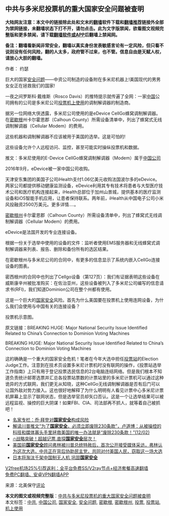  <h2>中共与多米尼投票机的重大国家安全问题被查明</h2> <p class="notice"><b>大陆网友注意：本文中的链接除此处和文末的<a href="https://github.com/bannedbook/fanqiang" >翻墙</a>软件下载和<a href="https://github.com/killgcd/justmysocks/blob/master/README.md">翻墙推荐</a>链接外全部为禁网链接，未翻墙状态下打不开，请勿点击。此为文字版禁闻，欲看图文视频完整版和更多禁闻，请下载<a href="https://github.com/bannedbook/fanqiang">翻墙软件或APP</a>后翻墙上禁闻网。</p><p>备注：翻墙看新闻非常安全，翻墙以真实身份发表敏感言论有一定风险，但只看不说则没有任何风险，翻的人太多，政府管不过来，也不管。信息自由是天赋人权，请放心大胆的翻墙。</b></p>  <div class="entry"> <p>作者： 约瑟</p> <p id="conimg">巨大的国家<a href="https://www.bannedbook.org/bnews/tag/%E5%AE%89%E5%85%A8%E9%97%AE%E9%A2%98/" class="st_tag internal_tag" rel="tag" title="标签 安全问题 下的日志">安全问题</a>——中资公司制造的设备附在多米尼机器上!美国现代的男男女女正在拯救我们的国家!</p> <p>一夜之间罗斯科·戴维斯（Rosco Davis）的推特提示就传遍了全网：一家<span class='wp_keywordlink_affiliate'><a href="https://www.bannedbook.org/" title="中国" target="_blank">中国</a></span>公司拥有的公司是多米尼公司<a href="https://www.bannedbook.org/bnews/tag/%E6%8A%95%E7%A5%A8/" class="st_tag internal_tag" rel="tag" title="标签 投票 下的日志">投票</a><a href="https://www.bannedbook.org/bnews/tag/%E6%9C%BA%E4%B8%8A%E4%BD%BF%E7%94%A8/" class="st_tag internal_tag" rel="tag" title="标签 机上使用 下的日志">机上使用</a>的调制解调器的制造商。</p> <p>据另一位网络大侠透露，多米尼公司使用的是eDevice CellGo蜂窝调制解调器。在<a href="https://www.bannedbook.org/bnews/tag/%E5%AF%86%E6%AD%87%E6%A0%B9/" class="st_tag internal_tag" rel="tag" title="标签 密歇根 下的日志">密歇根</a>州卡尔霍恩郡（Calhoun County）所需设备清单中，列出了蜂窝式无线调制解调器（Cellular Modem）的费用。</p> <p>这些机器和调制解调器不应该被用于美国的选举。这是可怕的!</p>  <p>这些设备允许个人远程访问、监控，甚至可能实时操纵投票机和数据。</p> <p>推文：多米尼使用的E-Device CellGo蜂窝调制解调器（Modem）属于<a href="https://www.bannedbook.org/bnews/tag/%E4%B8%AD%E5%9B%BD%E5%85%AC%E5%8F%B8/" class="st_tag internal_tag" rel="tag" title="标签 中国公司 下的日志">中国公司</a></p> <p>2016年9月，eDevice被一家中国公司收购。</p> <p>天津安东集团的美国子公司iHealth支付1.06亿美元收购法国波尔多的eDevice。两家公司都提供移动健康监测设备，eDevice利用其专有技术将患者与大型医疗技术公司和医疗机构连接起来，iHealth总部位于加州山景城，提供基本的医疗监测设备和iOS智能手机应用，让患者保持联系。两年前，iHealth从中国电子公司小米风投融资2500万美元。更多详情….。</p> <p><a href="https://www.bannedbook.org/bnews/tag/%E5%AF%86%E6%AD%87%E6%A0%B9%E5%B7%9E/" class="st_tag internal_tag" rel="tag" title="标签 密歇根州 下的日志">密歇根州</a>卡尔霍恩郡（Calhoun County）所需设备清单中，列出了蜂窝式无线调制解调器（Cellular Modem）的费用。</p>  <p>eDevice是法国开发的专业连接设备。</p> <p>根据一份关于选举中使用的设备的文件：监听者使用EMS服务器和无线蜂窝式调制解调器来列表、报告、删除和备份所有的选区结果。</p> <p>在密歇根州与多米尼公司的合同中，有更多的信息显示了系统内嵌入CellGo连接设备的图表。</p> <p>密西根州的合同中也列出了Cellgo设备（第127页）：我们有证据表明这些设备在威斯康辛州被批准购买：在佐治亚州，这些设备被列入了多米尼公司编写的信息请求书(RFI)，我们知道Dominion公司在整个州都有使用。</p> <p>这是一个巨大的<a href="https://www.bannedbook.org/bnews/tag/%e5%9b%bd%e5%ae%b6%e5%ae%89%e5%85%a8/" class="st_tag internal_tag" rel="tag" title="标签 国家安全 下的日志">国家安全</a>风险。首先为什么美国要在投票机上使用连网设备，为什么我们会使用与中国有关的连接设备？</p>  <p>投票机示意图。</p> <p>原文链接：BREAKING HUGE: Major National Security Issue Identified Related to China’s Connection to Dominion Voting Machines</p> <p>BREAKING HUGE: Major National Security Issue Identified Related to China’s Connection to Dominion Voting Machines</p> <p>这的确确是一个重大的国家安全危机！笔者在今年大选中担任<a href="https://www.bannedbook.org/bnews/tag/%E6%8A%95%E7%A5%A8%E7%AB%99/" class="st_tag internal_tag" rel="tag" title="标签 投票站 下的日志">投票站</a>的Election Judge工作。注意到在技术员设置多米尼计票机时没有联网的操作，《投票站选举工作指南》上只有用于登记投票选民信息的2台电脑连结网络。但是我们根本不知道负责统计邮寄选票并汇总各投票站票数的计票站里的多米尼计票机可以通过这种诡异的方式联网，我们更无从知晓，这种CellGo无线调制解调器是否有后门可以让国外敌对势力接入。这也很好地解释了为什么明明有人看见计票中心多米尼计票机屏幕上显示了联网状态，但是选举官员却矢口否认。这是一个让选举结果可以被远程监视、操控的巨大阴谋！如果FBI、CIA、司法部再不抓人，就等着自己被抓吧！</p> <ul class='op-related-articles' title='相关阅读'> <li><a href='https://www.bannedbook.org/bnews/cbnews/20201205/1442317.html' target='_blank'>名家专栏：乔‧拜登对<b>国家安全</b>构成风险</a></li> <li><a href='https://www.bannedbook.org/bnews/bannedvideo/20201203/1441465.html' target='_blank'>解读川普推文“为了<b>国家安全</b>，必须立即废除230条款”，卢道博：从被操控的科技和媒体寡头手里拯救美国的唯一办法就是“废除230条款！”(12/02)</a></li> <li><a href='https://www.bannedbook.org/bnews/taiwannews/20201202/1440946.html' target='_blank'>🔥战略突破！超越记票.直探<b>国家安全</b>层次！</a></li> <li><a href='https://www.bannedbook.org/bnews/bannedvideo/20201202/1440382.html' target='_blank'>美国前<b>国家安全</b>顾问弗林被川普总统特赦后，首次公开接受媒体采访，弗林认为这次大选，中共正在背后协助民主党，共同对付美国人民，窃取这一场大选</a></li> <li><a href='https://www.bannedbook.org/bnews/comments/20201130/1439624.html' target='_blank'>日本将淘汰千架中国制无人机 巩固<b>国家安全</b></a></li> </ul> <p class="texttj"> <a href="https://github.com/bannedbook/fanqiang/wiki/V2ray%E6%9C%BA%E5%9C%BA" target="_blank">V2free机场25%引荐返利：全平台免费SS/V2ray节点+经济套餐高速翻墙</a><br/> <a href="https://github.com/bannedbook/fanqiang/wiki/%E7%A6%81%E9%97%BB%E7%BD%91%E5%AE%89%E5%8D%93%E7%BF%BB%E5%A2%99%E6%96%B0%E9%97%BBAPP" target="_blank">免费PC翻墙、安卓VPN翻墙APP</a></p><p> 来源：北美保守<span class='wp_keywordlink_affiliate'><a href="https://www.bannedbook.org/bnews/comments/" title="新闻评论" target="_blank">评论</a></span> </p> <a name='sharetosocial'></a>       <div><b>本文的图文或视频完整版</b>：<a href='https://www.bannedbook.org/bnews/cbnews/20201209/1444419.html'>中共与多米尼投票机的重大国家安全问题被查明</a></div>  </div><!--END ENTRY--> <div class="postfooter"> <div>本文标签：<a href="https://www.bannedbook.org/bnews/tag/%e4%b8%ad%e5%85%b1/" rel="tag">中共</a>, <a href="https://www.bannedbook.org/bnews/tag/%E4%B8%AD%E5%9B%BD%E5%85%AC%E5%8F%B8/" rel="tag">中国公司</a>, <a href="https://www.bannedbook.org/bnews/tag/%e5%9b%bd%e5%ae%b6%e5%ae%89%e5%85%a8/" rel="tag">国家安全</a>, <a href="https://www.bannedbook.org/bnews/tag/%E5%AE%89%E5%85%A8%E9%97%AE%E9%A2%98/" rel="tag">安全问题</a>, <a href="https://www.bannedbook.org/bnews/tag/%E5%AF%86%E6%AD%87%E6%A0%B9/" rel="tag">密歇根</a>, <a href="https://www.bannedbook.org/bnews/tag/%E5%AF%86%E6%AD%87%E6%A0%B9%E5%B7%9E/" rel="tag">密歇根州</a>, <a href="https://www.bannedbook.org/bnews/tag/%E6%8A%95%E7%A5%A8/" rel="tag">投票</a>, <a href="https://www.bannedbook.org/bnews/tag/%E6%8A%95%E7%A5%A8%E7%AB%99/" rel="tag">投票站</a>, <a href="https://www.bannedbook.org/bnews/tag/%E6%9C%BA%E4%B8%8A%E4%BD%BF%E7%94%A8/" rel="tag">机上使用</a></div>  </div><!--END POSTFOOTER--> 